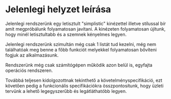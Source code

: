 # Jelenlegi helyzet leírása

Jelenlegi rendszerünk egy letisztult "simplistic" kinézettel illetve stílussal
bír amit megpróbálunk folyamatosan javítani. A kinézeten folyamatosan újítunk,
hogy minél letisztultabb és a szemnek kényelmes legyen.

Jelenlegi rendszerünk szimultán még csak 1 listát tud kezelni, még nem
találhatóak meg benne a főbb funkciót melyekkel folyamatosan bővíteni fogjuk
az alkalmazásunk.

Rendszerünk még csak számítógépen működik azon belül is, egyfajta operációs
rendszeren.

Továbbá teljesen kidolgozottnak tekinthető a követelményspecifikáció, ezt
követően pedig a funkcionális specifikációkra összpontosítunk, hogy üzleti
tervünk a lehető legegyszerűbb és legátláthatóbb legyen.
